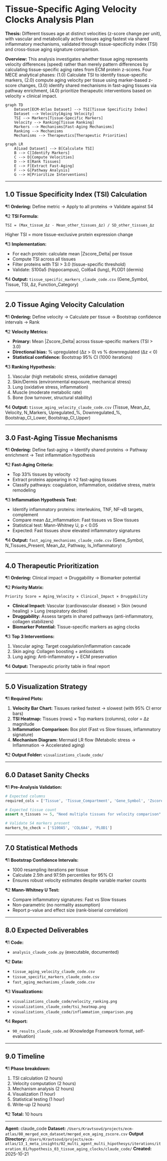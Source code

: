 # Tissue-Specific Aging Velocity Clocks Analysis Plan

**Thesis:** Different tissues age at distinct velocities (z-score change per unit), with vascular and metabolically active tissues aging fastest via shared inflammatory mechanisms, validated through tissue-specificity index (TSI) and cross-tissue aging signature comparison.

**Overview:** This analysis investigates whether tissue aging represents velocity differences (speed) rather than merely pattern differences by calculating tissue-specific aging rates from ECM protein z-scores. Four MECE analytical phases: (1.0) Calculate TSI to identify tissue-specific markers, (2.0) compute aging velocity per tissue using marker-based z-score changes, (3.0) identify shared mechanisms in fast-aging tissues via pathway enrichment, (4.0) prioritize therapeutic interventions based on velocity × clinical impact.

```mermaid
graph TD
    Dataset[ECM-Atlas Dataset] --> TSI[Tissue Specificity Index]
    Dataset --> Velocity[Aging Velocity]
    TSI --> Markers[Tissue-Specific Markers]
    Velocity --> Ranking[Tissue Ranking]
    Markers --> Mechanisms[Fast-Aging Mechanisms]
    Ranking --> Mechanisms
    Mechanisms --> Therapeutics[Therapeutic Priorities]
```

```mermaid
graph LR
    A[Load Dataset] --> B[Calculate TSI]
    B --> C[Identify Markers]
    C --> D[Compute Velocities]
    D --> E[Rank Tissues]
    E --> F[Extract Fast-Aging]
    F --> G[Pathway Analysis]
    G --> H[Prioritize Interventions]
```

---

## 1.0 Tissue Specificity Index (TSI) Calculation

¶1 **Ordering:** Define metric → Apply to all proteins → Validate against S4

¶2 **TSI Formula:**
```
TSI = (Max_tissue_Δz - Mean_other_tissues_Δz) / SD_other_tissues_Δz
```
Higher TSI = more tissue-exclusive protein expression change

¶3 **Implementation:**
- For each protein: calculate mean |Zscore_Delta| per tissue
- Compute TSI across all tissues
- Filter proteins with TSI > 3.0 (tissue-specific threshold)
- Validate: S100a5 (hippocampus), Col6a4 (lung), PLOD1 (dermis)

¶4 **Output:** `tissue_specific_markers_claude_code.csv` (Gene_Symbol, Tissue, TSI, Δz, Function_Category)

---

## 2.0 Tissue Aging Velocity Calculation

¶1 **Ordering:** Define velocity → Calculate per tissue → Bootstrap confidence intervals → Rank

¶2 **Velocity Metrics:**
- **Primary:** Mean |Zscore_Delta| across tissue-specific markers (TSI > 3.0)
- **Directional bias:** % upregulated (Δz > 0) vs % downregulated (Δz < 0)
- **Statistical confidence:** Bootstrap 95% CI (1000 iterations)

¶3 **Ranking Hypothesis:**
1. Vascular (high metabolic stress, oxidative damage)
2. Skin/Dermis (environmental exposure, mechanical stress)
3. Lung (oxidative stress, inflammation)
4. Muscle (moderate metabolic rate)
5. Bone (low turnover, structural stability)

¶4 **Output:** `tissue_aging_velocity_claude_code.csv` (Tissue, Mean_Δz, Velocity, N_Markers, Upregulated_%, Downregulated_%, Bootstrap_CI_Lower, Bootstrap_CI_Upper)

---

## 3.0 Fast-Aging Tissue Mechanisms

¶1 **Ordering:** Define fast-aging → Identify shared proteins → Pathway enrichment → Test inflammation hypothesis

¶2 **Fast-Aging Criteria:**
- Top 33% tissues by velocity
- Extract proteins appearing in ≥2 fast-aging tissues
- Classify pathways: coagulation, inflammation, oxidative stress, matrix remodeling

¶3 **Inflammation Hypothesis Test:**
- Identify inflammatory proteins: interleukins, TNF, NF-κB targets, complement
- Compare mean Δz_inflammation: Fast tissues vs Slow tissues
- Statistical test: Mann-Whitney U, p < 0.05
- Expected: Fast tissues show elevated inflammatory signatures

¶4 **Output:** `fast_aging_mechanisms_claude_code.csv` (Gene_Symbol, N_Tissues_Present, Mean_Δz, Pathway, Is_Inflammatory)

---

## 4.0 Therapeutic Prioritization

¶1 **Ordering:** Clinical impact → Druggability → Biomarker potential

¶2 **Priority Matrix:**
```
Priority Score = Aging_Velocity × Clinical_Impact × Druggability
```
- **Clinical Impact:** Vascular (cardiovascular disease) > Skin (wound healing) > Lung (respiratory decline)
- **Druggability:** Assess targets in shared pathways (anti-inflammatory, collagen stabilizers)
- **Biomarker Potential:** Tissue-specific markers as aging clocks

¶3 **Top 3 Interventions:**
1. Vascular aging: Target coagulation/inflammation cascade
2. Skin aging: Collagen boosting + antioxidants
3. Lung aging: Anti-inflammatory + ECM preservation

¶4 **Output:** Therapeutic priority table in final report

---

## 5.0 Visualization Strategy

¶1 **Required Plots:**
1. **Velocity Bar Chart:** Tissues ranked fastest → slowest (with 95% CI error bars)
2. **TSI Heatmap:** Tissues (rows) × Top markers (columns), color = Δz magnitude
3. **Inflammation Comparison:** Box plot (Fast vs Slow tissues, inflammatory signature)
4. **Mechanism Diagram:** Mermaid LR flow (Metabolic stress → Inflammation → Accelerated aging)

¶2 **Output Folder:** `visualizations_claude_code/`

---

## 6.0 Dataset Sanity Checks

¶1 **Pre-Analysis Validation:**
```python
# Expected columns
required_cols = ['Tissue', 'Tissue_Compartment', 'Gene_Symbol', 'Zscore_Delta', 'Study_ID']

# Expected tissue count
assert n_tissues >= 5, "Need multiple tissues for velocity comparison"

# Validate S4 markers present
markers_to_check = ['S100A5', 'COL6A4', 'PLOD1']
```

---

## 7.0 Statistical Methods

¶1 **Bootstrap Confidence Intervals:**
- 1000 resampling iterations per tissue
- Calculate 2.5th and 97.5th percentiles for 95% CI
- Ensures robust velocity estimates despite variable marker counts

¶2 **Mann-Whitney U Test:**
- Compare inflammatory signatures: Fast vs Slow tissues
- Non-parametric (no normality assumption)
- Report p-value and effect size (rank-biserial correlation)

---

## 8.0 Expected Deliverables

¶1 **Code:**
- `analysis_claude_code.py` (executable, documented)

¶2 **Data:**
- `tissue_aging_velocity_claude_code.csv`
- `tissue_specific_markers_claude_code.csv`
- `fast_aging_mechanisms_claude_code.csv`

¶3 **Visualizations:**
- `visualizations_claude_code/velocity_ranking.png`
- `visualizations_claude_code/tsi_heatmap.png`
- `visualizations_claude_code/inflammation_comparison.png`

¶4 **Report:**
- `90_results_claude_code.md` (Knowledge Framework format, self-evaluation)

---

## 9.0 Timeline

¶1 **Phase breakdown:**
1. TSI calculation (2 hours)
2. Velocity computation (2 hours)
3. Mechanism analysis (2 hours)
4. Visualization (1 hour)
5. Statistical testing (1 hour)
6. Write-up (2 hours)

¶2 **Total:** 10 hours

---

**Agent:** claude_code
**Dataset:** `/Users/Kravtsovd/projects/ecm-atlas/08_merged_ecm_dataset/merged_ecm_aging_zscore.csv`
**Output Directory:** `/Users/Kravtsovd/projects/ecm-atlas/13_1_meta_insights/02_multi_agent_multi_hipothesys/iterations/iteration_01/hypothesis_03_tissue_aging_clocks/claude_code/`
**Created:** 2025-10-21
